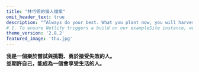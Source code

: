 ```yaml
---
title: "林巧翎的個人檔案"
omit_header_text: true
description: "“Always do your best. What you plant now, you will harvest later.”"
# 1. To ensure Netlify triggers a build on our exampleSite instance, we need to change a file in the exampleSite directory.
theme_version: '2.8.2'
featured_image: 'thu.jpg'
---
```

<p style="font-weight: bold; font-family: Arial, sans-serif;">
  我是一個樂於嘗試與挑戰、勇於接受失敗的人。<br>
  並期許自己，能成為一個會享受生活的人。
</p>


